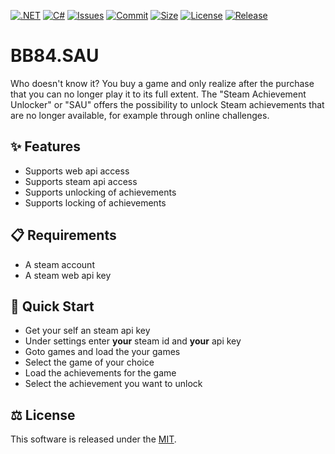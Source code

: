 ﻿<!---
[![CI](https://github.com/BoBoBaSs84/BB84.SAU/actions/workflows/ci.yml/badge.svg?branch=main)](https://github.com/BoBoBaSs84/BB84.SAU/actions/workflows/ci.yml)
[![CD](https://github.com/BoBoBaSs84/BB84.SAU/actions/workflows/cd.yml/badge.svg?branch=main)](https://github.com/BoBoBaSs84/BB84.SAU/actions/workflows/cd.yml)
-->
[![.NET](https://img.shields.io/badge/net8.0-5C2D91?logo=.NET&labelColor=gray)](https://github.com/BoBoBaSs84/BB84.SAU)
[![C#](https://img.shields.io/badge/12.0-239120?logo=csharp&logoColor=white&labelColor=gray)](https://github.com/BoBoBaSs84/BB84.SAU)
[![Issues](https://img.shields.io/github/issues/BoBoBaSs84/BB84.SAU)](https://github.com/BoBoBaSs84/BB84.SAU/issues)
[![Commit](https://img.shields.io/github/last-commit/BoBoBaSs84/BB84.SAU)](https://github.com/BoBoBaSs84/BB84.SAU/commit/main)
[![Size](https://img.shields.io/github/repo-size/BoBoBaSs84/BB84.SAU)](https://github.com/BoBoBaSs84/BB84.SAU)
[![License](https://img.shields.io/github/license/BoBoBaSs84/BB84.SAU)](https://github.com/BoBoBaSs84/BB84.SAU/blob/main/LICENSE)
[![Release](https://img.shields.io/github/v/release/BoBoBaSs84/BB84.SAU)](https://github.com/BoBoBaSs84/BB84.SAU/releases/latest)

# BB84.SAU

Who doesn't know it? You buy a game and only realize after the purchase that you can no longer play it to its full extent.
The "Steam Achievement Unlocker" or "SAU" offers the possibility to unlock Steam achievements that are no longer available, for example through online challenges.

## ✨ Features

- Supports web api access
- Supports steam api access
- Supports unlocking of achievements
- Supports locking of achievements

## 📋 Requirements

- A steam account
- A steam web api key

## 🚀 Quick Start

- Get your self an steam api key
- Under settings enter **your** steam id and **your** api key
- Goto games and load the your games
- Select the game of your choice
- Load the achievements for the game
- Select the achievement you want to unlock

## ⚖️ License

This software is released under the [MIT](https://opensource.org/licenses/MIT).
